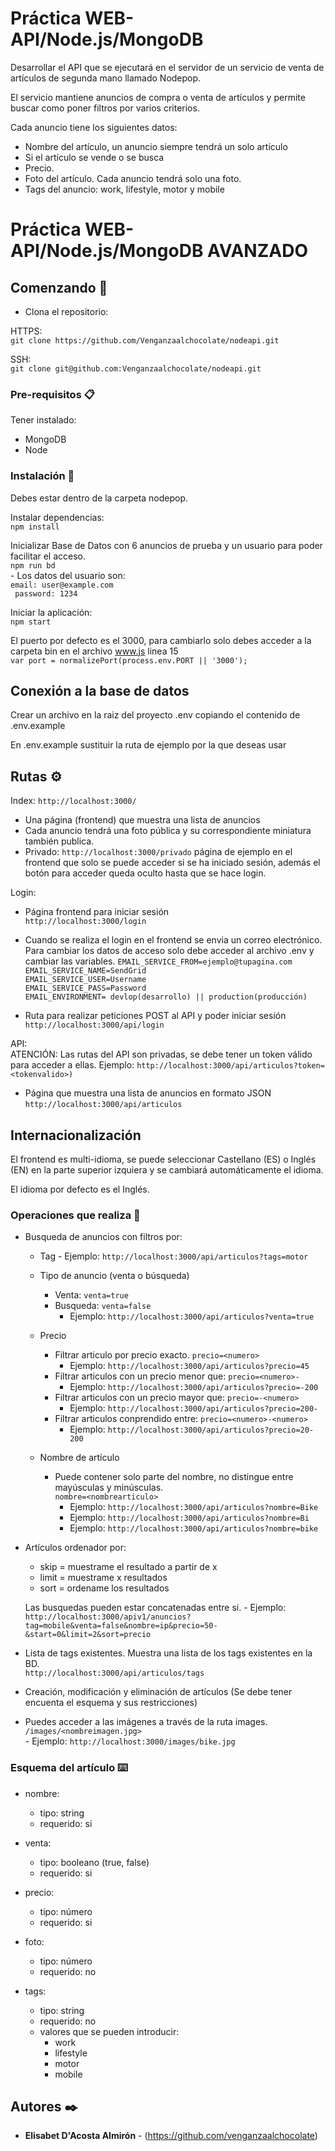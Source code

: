# Práctica WEB-API/Node.js/MongoDB

Desarrollar el API que se ejecutará en el servidor de un servicio de venta de artículos de
segunda mano llamado Nodepop.

El servicio mantiene anuncios de compra o venta de artículos y permite buscar como poner
filtros por varios criterios.

Cada anuncio tiene los siguientes datos:
- Nombre del artículo, un anuncio siempre tendrá un solo artículo
- Si el artículo se vende o se busca
- Precio. 
- Foto del artículo. Cada anuncio tendrá solo una foto.
- Tags del anuncio: work, lifestyle, motor y mobile

# Práctica WEB-API/Node.js/MongoDB AVANZADO



## Comenzando 🚀

- Clona el repositorio:  

HTTPS:  
`git clone https://github.com/Venganzaalchocolate/nodeapi.git`  

SSH:  
`git clone git@github.com:Venganzaalchocolate/nodeapi.git`  

### Pre-requisitos 📋  

Tener instalado:

- MongoDB  
- Node  

### Instalación 🔧

Debes estar dentro de la carpeta nodepop.

Instalar dependencias:  
`npm install`  

Inicializar Base de Datos con 6 anuncios de prueba y un usuario para poder facilitar el acceso.     
`npm run bd`     
    - Los datos del usuario son:    
        `email: user@example.com`   
        ` password: 1234`

Iniciar la aplicación:      
`npm start`  

El puerto por defecto es el 3000, para cambiarlo solo debes acceder a la carpeta bin en el archivo www.js linea 15      
`var port = normalizePort(process.env.PORT || '3000');`  

## Conexión a la base de datos

Crear un archivo en la raiz del proyecto .env copiando el contenido de .env.example

En .env.example sustituir la ruta de ejemplo por la que deseas usar


## Rutas ⚙️

Index:
`http://localhost:3000/`     
- Una página (frontend) que muestra una lista de anuncios
- Cada anuncio tendrá una foto pública y su correspondiente miniatura también publica.    
- Privado: `http://localhost:3000/privado` página de ejemplo en el frontend que solo se puede acceder si se ha iniciado sesión, además el botón para acceder queda oculto hasta que se hace login. 

Login:    
- Página frontend para iniciar sesión  
`http://localhost:3000/login`
- Cuando se realiza el login en el frontend se envia un correo electrónico. Para cambiar los datos de acceso solo debe acceder al archivo .env y cambiar las variables.
    `EMAIL_SERVICE_FROM=ejemplo@tupagina.com`        
    `EMAIL_SERVICE_NAME=SendGrid`     
    `EMAIL_SERVICE_USER=Username`    
    `EMAIL_SERVICE_PASS=Password`     
    `EMAIL_ENVIRONMENT= devlop(desarrollo) || production(producción)`   


- Ruta para realizar peticiones POST al API y poder iniciar sesión   
`http://localhost:3000/api/login`
    


API:   
ATENCIÓN: Las rutas del API son privadas, se debe tener un token válido para acceder a ellas. Ejemplo: `http://localhost:3000/api/articulos?token=<tokenvalido>)`    

- Página que muestra una lista de anuncios en formato JSON
`http://localhost:3000/api/articulos`    



## Internacionalización

El frontend es multi-idioma, se puede seleccionar Castellano (ES) o Inglés (EN) en la parte superior izquiera y se cambiará automáticamente el idioma. 

El idioma por defecto es el Inglés.

### Operaciones que realiza 🔩
- Busqueda de anuncios con filtros por:
    - Tag
            - Ejemplo: `http://localhost:3000/api/articulos?tags=motor`
    - Tipo de anuncio (venta o búsqueda)
        - Venta: `venta=true` 
        - Busqueda: `venta=false`
            - Ejemplo: `http://localhost:3000/api/articulos?venta=true`
    - Precio
        - Filtrar articulo por precio exacto. `precio=<numero>`
            - Ejemplo: `http://localhost:3000/api/articulos?precio=45`
        - Filtrar articulos con un precio menor que: `precio=<numero>-`
            - Ejemplo: `http://localhost:3000/api/articulos?precio=-200`
        - Filtrar articulos con un precio mayor que: `precio=-<numero>`
            - Ejemplo: `http://localhost:3000/api/articulos?precio=200-`
        - Filtrar articulos conprendido entre: `precio=<numero>-<numero>`
            - Ejemplo: `http://localhost:3000/api/articulos?precio=20-200`

    - Nombre de artículo 
        - Puede contener solo parte del nombre, no distingue entre mayúsculas y minúsculas.  
        `nombre=<nombrearticulo>`
            - Ejemplo: `http://localhost:3000/api/articulos?nombre=Bike`
            - Ejemplo: `http://localhost:3000/api/articulos?nombre=Bi`
            - Ejemplo: `http://localhost:3000/api/articulos?nombre=bike`
    
- Artículos ordenador por:
    - skip = muestrame el resultado a partir de x
    - limit = muestrame x resultados
    - sort = ordename los resultados
    
    Las busquedas pueden estar concatenadas entre si.
            - Ejemplo: `http://localhost:3000/apiv1/anuncios?tag=mobile&venta=false&nombre=ip&precio=50-&start=0&limit=2&sort=precio`

- Lista de tags existentes. Muestra una lista de los tags existentes en la BD.  
`http://localhost:3000/api/articulos/tags`

- Creación, modificación y eliminación de artículos (Se debe tener encuenta el esquema y sus restricciones)  

- Puedes acceder a las imágenes a través de la ruta images. `/images/<nombreimagen.jpg>`  
            - Ejemplo: `http://localhost:3000/images/bike.jpg`

### Esquema del artículo ⌨️

- nombre: 
    - tipo: string
    - requerido: si
- venta:
    - tipo: booleano (true, false)
    - requerido: si
- precio: 
    - tipo: número
    - requerido: si
- foto: 
    - tipo: número
    - requerido: no

- tags: 
    - tipo: string
    - requerido: no
    - valores que se pueden introducir:
        - work
        - lifestyle
        - motor
        - mobile

## Autores ✒️

* **Elisabet D'Acosta Almirón** - (https://github.com/venganzaalchocolate)
